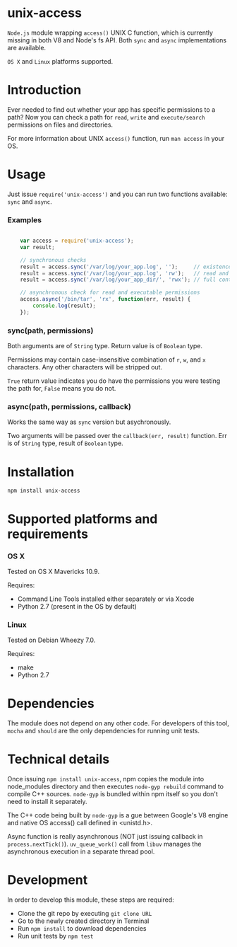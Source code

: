 # unix-access

`Node.js` module wrapping `access()` UNIX C function, which is currently missing in both V8 and Node's fs API. Both `sync` and `async` implementations are available.

`OS X` and `Linux` platforms supported.

# Introduction

Ever needed to find out whether your app has specific permissions to a path? Now you can check a path for `read`, `write` and `execute/search` permissions on files and directories.

For more information about UNIX `access()` function, run `man access` in your OS.

# Usage

Just issue `require('unix-access')` and you can run two functions available: `sync` and `async`.

### Examples

```js

    var access = require('unix-access');    
    var result;

    // synchronous checks
    result = access.sync('/var/log/your_app.log', '');     // existence of the file
    result = access.sync('/var/log/your_app.log', 'rw');   // read and write permissions
    result = access.sync('/var/log/your_app_dir/', 'rwx'); // full control

    // asynchronous check for read and executable permissions
    access.async('/bin/tar', 'rx', function(err, result) {
        console.log(result);
    });

```

### sync(path, permissions)

Both arguments are of `String` type. Return value is of `Boolean` type.

Permissions may contain case-insensitive combination of `r`, `w`, and `x` characters. Any other characters will be stripped out.

`True` return value indicates you do have the permissions you were testing the path for, `False` means you do not.

### async(path, permissions, callback)

Works the same way as `sync` version but asychronously.

Two arguments will be passed over the `callback(err, result)` function. Err is of `String` type, result of `Boolean` type.

# Installation

`npm install unix-access`

# Supported platforms and requirements

### OS X

Tested on OS X Mavericks 10.9.

Requires:

* Command Line Tools installed either separately or via Xcode
* Python 2.7 (present in the OS by default)

### Linux

Tested on Debian Wheezy 7.0.

Requires:

* make
* Python 2.7

# Dependencies

The module does not depend on any other code. For developers of this tool, `mocha` and `should` are the only dependencies for running unit tests.

# Technical details

Once issuing `npm install unix-access`, npm copies the module into node_modules directory and then executes `node-gyp rebuild` command to compile C++ sources. `node-gyp` is bundled within npm itself so you don't need to install it separately.

The C++ code being built by `node-gyp` is a gue between Google's V8 engine and native OS access() call defined in <unistd.h>.

Async function is really asynchronous (NOT just issuing callback in `process.nextTick()`). `uv_queue_work()` call from `libuv` manages the asynchronous execution in a separate thread pool.

# Development

In order to develop this module, these steps are required:

* Clone the git repo by executing `git clone URL`
* Go to the newly created directory in Terminal
* Run `npm install` to download dependencies
* Run unit tests by `npm test`
